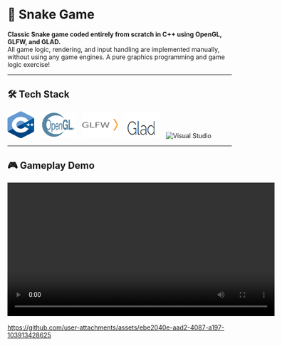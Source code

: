 # 🐍 Snake Game

**Classic Snake game coded entirely from scratch in C++ using OpenGL, GLFW, and GLAD.**  
All game logic, rendering, and input handling are implemented manually, without using any game engines. A pure graphics programming and game logic exercise!

---

## 🛠️ Tech Stack

<p>
  <img src="media/cpp.png" alt="C++" width="60" height="60" style="margin-right:10px;">
  <img src="media/opengl.png" alt="OpenGL" width="80" height="60" style="margin-right:10px;">
  <img src="media/glfw.png" alt="GLFW" width="80" height="60" style="margin-right:10px;">
  <img src="media/glad.png" alt="GLAD" width="80" height="60" style="margin-right:10px;">
  <img src="media/vs.png" alt="Visual Studio" width="80" height="60">
</p>


---

## 🎮 Gameplay Demo

<video width="600" controls>
  <source src="media/snake_demo.mp4" type="video/mp4">
  Your browser does not support the video tag.
</video>



https://github.com/user-attachments/assets/ebe2040e-aad2-4087-a197-103913428625

